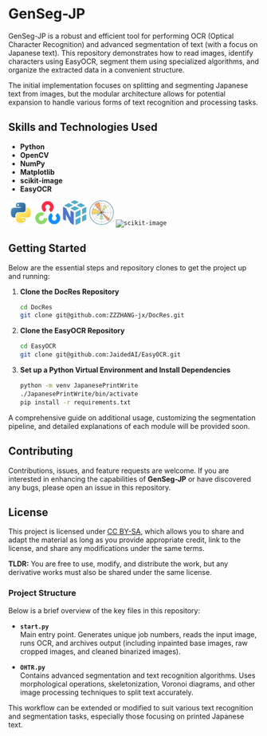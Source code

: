 # GenSeg-JP

GenSeg-JP is a robust and efficient tool for performing OCR (Optical Character Recognition) and advanced segmentation of text (with a focus on Japanese text). This repository demonstrates how to read images, identify characters using EasyOCR, segment them using specialized algorithms, and organize the extracted data in a convenient structure. 

The initial implementation focuses on splitting and segmenting Japanese text from images, but the modular architecture allows for potential expansion to handle various forms of text recognition and processing tasks.

## Skills and Technologies Used

- **Python**  
- **OpenCV**  
- **NumPy**  
- **Matplotlib**  
- **scikit-image**
- **EasyOCR**    

<div>
  <code><img height="50" src="https://raw.githubusercontent.com/devicons/devicon/master/icons/python/python-original.svg" alt="python" /></code>
  <code><img height="50" src="https://raw.githubusercontent.com/devicons/devicon/master/icons/opencv/opencv-original.svg" alt="opencv" /></code>
  <code><img height="50" src="https://raw.githubusercontent.com/devicons/devicon/master/icons/numpy/numpy-original.svg" alt="numpy" /></code>
  <code><img height="50" src="https://raw.githubusercontent.com/devicons/devicon/master/icons/matplotlib/matplotlib-original.svg" alt="matplotlib" /></code>
  <code><img height="50" src="https://avatars.githubusercontent.com/u/897180?v=4" alt="scikit-image" /></code>
</div>

## Getting Started

Below are the essential steps and repository clones to get the project up and running:

1. **Clone the DocRes Repository**  
   ```bash
   cd DocRes
   git clone git@github.com:ZZZHANG-jx/DocRes.git
   ```
2. **Clone the EasyOCR Repository**  
   ```bash
   cd EasyOCR
   git clone git@github.com:JaidedAI/EasyOCR.git
   ```
3. **Set up a Python Virtual Environment and Install Dependencies**  
   ```bash
   python -m venv JapanesePrintWrite
   ./JapanesePrintWrite/bin/activate
   pip install -r requirements.txt
   ```

A comprehensive guide on additional usage, customizing the segmentation pipeline, and detailed explanations of each module will be provided soon.

## Contributing

Contributions, issues, and feature requests are welcome. If you are interested in enhancing the capabilities of **GenSeg-JP** or have discovered any bugs, please open an issue in this repository.

## License

This project is licensed under [CC BY-SA](https://creativecommons.org/licenses/by-sa/4.0/), which allows you to share and adapt the material as long as you provide appropriate credit, link to the license, and share any modifications under the same terms. 

**TLDR:** You are free to use, modify, and distribute the work, but any derivative works must also be shared under the same license.

### Project Structure

Below is a brief overview of the key files in this repository:

- **`start.py`**  
  Main entry point. Generates unique job numbers, reads the input image, runs OCR, and archives output (including inpainted base images, raw cropped images, and cleaned binarized images).

- **`OHTR.py`**  
  Contains advanced segmentation and text recognition algorithms. Uses morphological operations, skeletonization, Voronoi diagrams, and other image processing techniques to split text accurately.

This workflow can be extended or modified to suit various text recognition and segmentation tasks, especially those focusing on printed Japanese text.
